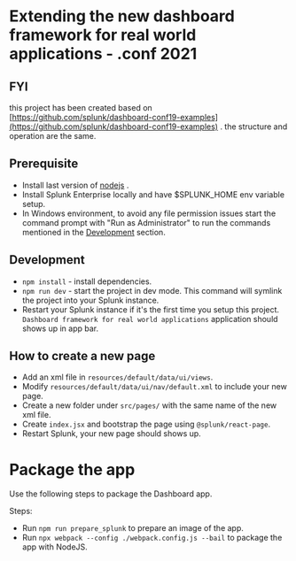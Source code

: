 # Extending the new dashboard framework for real world applications - .conf 2021

## FYI
this project has been created based on [https://github.com/splunk/dashboard-conf19-examples](https://github.com/splunk/dashboard-conf19-examples) . 
the structure and operation are the same.

## Prerequisite 
* Install last version of [nodejs](https://nodejs.org/en/) .
* Install Splunk Enterprise locally and have $SPLUNK_HOME env variable setup.
* In Windows environment, to avoid any file permission issues start the command prompt with "Run as Administrator" to run the commands mentioned in the [Development](#development) section.

## Development
* `npm install` - install dependencies.
* `npm run dev` - start the project in dev mode. This command will symlink the project into your Splunk instance. 
* Restart your Splunk instance if it's the first time you setup this project. `Dashboard framework for real world applications` application should shows up in app bar.


## How to create a new page
* Add an xml file in `resources/default/data/ui/views`.
* Modify `resources/default/data/ui/nav/default.xml` to include your new page.
* Create a new folder under `src/pages/` with the same name of the new xml file.
* Create `index.jsx` and bootstrap the page using `@splunk/react-page`.
* Restart Splunk, your new page should shows up.


# Package the app

Use the following steps to package the Dashboard app. 

Steps:
* Run `npm run prepare_splunk` to prepare an image of the app.
* Run `npx webpack --config ./webpack.config.js --bail` to package the app with NodeJS.


